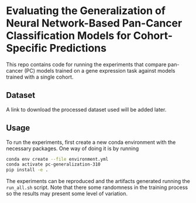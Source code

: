 # Evaluating the Generalization of Neural Network-Based Pan-Cancer Classification Models for Cohort-Specific Predictions
This repo contains code for running the experiments that compare pan-cancer (PC) models trained on a gene expression task against models trained with a single cohort.


## Dataset
A link to download the processed dataset used will be added later.

## Usage
To run the experiments, first create a new conda environment with the necessary packages. 
One way of doing it is by running

```bash
conda env create --file environment.yml
conda activate pc-generalization-310
pip install -e .
```

The experiments can be reproduced and the artifacts generated running the `run_all.sh` script. 
Note that there some randomness in the training process so the results may present some level of variation.
